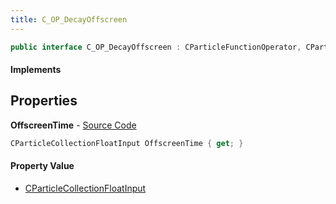 ```yaml
---
title: C_OP_DecayOffscreen
---
```


```csharp
public interface C_OP_DecayOffscreen : CParticleFunctionOperator, CParticleFunction, ISchemaClass<CParticleFunction>, ISchemaClass<CParticleFunctionOperator>, ISchemaClass<C_OP_DecayOffscreen>, ISchemaField, ISchemaClass, INativeHandle
```

#### Implements

## Properties

**OffscreenTime** - [Source Code](https://github.com/swiftly-solution/swiftlys2/blob/main/managed/src/SwiftlyS2.Generated/Schemas/Interfaces/C_OP_DecayOffscreen.cs#L16)

```csharp
CParticleCollectionFloatInput OffscreenTime { get; }
```

#### Property Value

- [CParticleCollectionFloatInput](/docs/api/shared/schemadefinitions/cparticlecollectionfloatinput)

